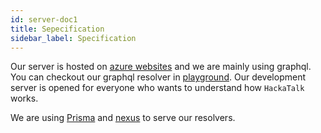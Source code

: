 ```yaml
---
id: server-doc1
title: Sepecification
sidebar_label: Specification
---
```


Our server is hosted on [azure websites](https://hackatalk.azurewebsites.net) and we are mainly using graphql. You can checkout our graphql resolver in [playground](https://hackatalk.azurewebsites.net/graphql). Our development server is opened for everyone who wants to understand how `HackaTalk` works.

We are using [Prisma](https://www.prisma.io) and [nexus](https://nexus.js.org/docs/nexus-prisma) to serve our resolvers.
